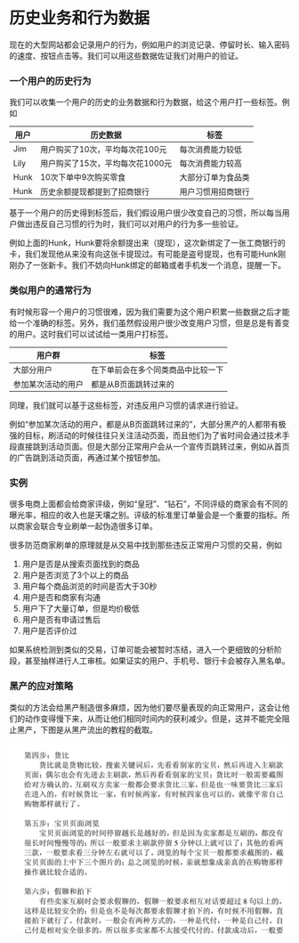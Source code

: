 # 历史业务和行为数据

现在的大型网站都会记录用户的行为，例如用户的浏览记录、停留时长、输入密码的速度、按钮点击等。我们可以用这些数据佐证我们对用户的验证。

### 一个用户的历史行为

我们可以收集一个用户的历史的业务数据和行为数据，给这个用户打一些标签。例如

|用户| 历史数据 | 标签 |
| -- | -- | -- |
|Jim| 用户购买了10次，平均每次花100元 | 每次消费能力较低 |
|Lily| 用户购买了15次，平均每次花1000元 | 每次消费能力较高 |
|Hunk| 10次下单中9次购买零食 | 大部分订单为食品类 |
|Hunk| 历史余额提现都提到了招商银行 | 用户习惯用招商银行 |

基于一个用户的历史得到标签后，我们假设用户很少改变自己的习惯，所以每当用户做出违反自己习惯的行为时，我们可以对用户的行为多一些验证。

例如上面的Hunk，Hunk要将余额提出来（提现），这次新绑定了一张工商银行的卡，我们发现他从来没有向这张卡提现过。有可能是盗号提现，也有可能Hunk刚刚办了一张新卡。我们不妨向Hunk绑定的邮箱或者手机发一个消息，提醒一下。

### 类似用户的通常行为

有时候形容一个用户的习惯很难，因为我们需要为这个用户积累一些数据之后才能给一个准确的标签。另外，我们虽然假设用户很少改变用户习惯，但是总是有善变的用户。这时我们可以试试给一类用户打标签。

|用户群| 标签 |
| -- | -- |
|大部分用户| 在下单前会在多个同类商品中比较一下 |
|参加某次活动的用户| 都是从B页面跳转过来的 |

同理，我们就可以基于这些标签，对违反用户习惯的请求进行验证。

例如“参加某次活动的用户，都是从B页面跳转过来的”，大部分黑产的人都带有极强的目标，刷活动的时候往往只关注活动页面，而且他们为了省时间会通过技术手段直接跳到活动页面。但是大部分正常用户会从一个宣传页跳转过来，例如从首页的广告跳到活动页面，再通过某个按钮参加。

### 实例

很多电商上面都会给商家评级，例如“皇冠”、“钻石”，不同评级的商家会有不同的曝光率，相应的收入也是天壤之别。评级的标准里订单量会是一个重要的指标。所以商家会联合专业刷单一起伪造很多订单。

很多防范商家刷单的原理就是从交易中找到那些违反正常用户习惯的交易，例如

1. 用户是否是从搜索页面找到的商品
2. 用户是否浏览了3个以上的商品
3. 用户每个商品浏览的时间是否大于30秒
3. 用户是否和商家有沟通
4. 用户下了大量订单，但是均价极低
5. 用户是否有申请过售后
6. 用户是否评价过

如果系统检测到类似的交易，订单可能会被暂时冻结，进入一个更细致的分析阶段，甚至抽样进行人工审核。如果证实的用户、手机号、银行卡会被存入黑名单。

### 黑产的应对策略

类似的方法会给黑产制造很多麻烦，因为他们要尽量表现的向正常用户，这会让他们的动作变得慢下来，从而让他们相同时间内的获利减少。但是，这并不能完全阻止黑产，下图是从黑产流出的教程的截取。

![刷单](images/shuadan.png)